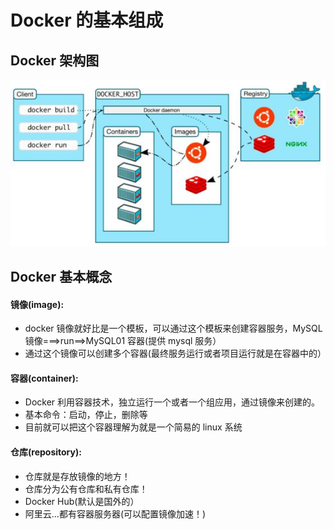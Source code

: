 # Docker 的基本组成

## Docker 架构图

![Docker架构图](../img/docker架构图.jpeg)

## Docker 基本概念

#### 镜像(image):

- docker 镜像就好比是一个模板，可以通过这个模板来创建容器服务，MySQL 镜像===>run==>MySQL01 容器(提供 mysql 服务）
- 通过这个镜像可以创建多个容器(最终服务运行或者项目运行就是在容器中的）

#### 容器(container):

- Docker 利用容器技术，独立运行一个或者一个组应用，通过镜像来创建的。
- 基本命令：启动，停止，删除等
- 目前就可以把这个容器理解为就是一个简易的 linux 系统

#### 仓库(repository):

- 仓库就是存放镜像的地方！
- 仓库分为公有仓库和私有仓库！
- Docker Hub(默认是国外的）
- 阿里云…都有容器服务器(可以配置镜像加速！)
